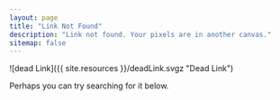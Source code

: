 ```yaml
---
layout: page
title: "Link Not Found"
description: "Link not found. Your pixels are in another canvas."
sitemap: false
---  
```


![dead Link]({{ site.resources }}/deadLink.svgz "Dead Link")

Perhaps you can try searching for it below.

<script type="text/javascript">
  var GOOG_FIXURL_LANG = 'en';
  var GOOG_FIXURL_SITE = '{{ site.url }}'
</script>
<script type="text/javascript"
  src="http://linkhelp.clients.google.com/tbproxy/lh/wm/fixurl.js">
</script>